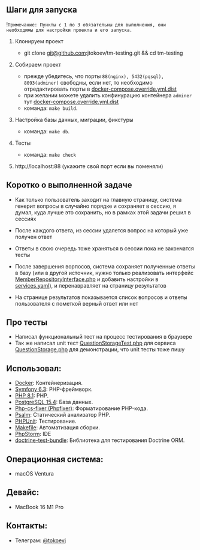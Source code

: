 ## Шаги для запуска
!`Примечание: Пункты с 1 по 3 обязательны для выполнения, они необходимы для настройки проекта и его запуска.`

1) Клонируем проект 
   - git clone git@github.com:jtokoev/tm-testing.git && cd tm-testing
2) Собираем проект
    - прежде убедитесь, что порты `88(nginx), 5432(pqsql), 8093(adminer)` свободны, если нет, то необходимо отредактировать порты в [docker-compose.override.yml.dist](docker-compose.override.yml.dist)
    - при желании можете удалить конфинурацию контейнера `adminer` тут [docker-compose.override.yml.dist](docker-compose.override.yml.dist)
    - команда: `make build`.

3) Настройка базы данных, миграции, фикстуры
   - команда: `make db`.
4) Тесты
   - команда: `make check`
 
5) http://localhost:88 (укажите свой порт если вы поменяли)



## Коротко о выполненной задаче 

- Как только пользователь заходит на главную страницу, 
система генерит вопросы в случайно порядке и сохраняет в сессию, я думал, куда лучше это сохранить, 
но в рамках этой задачи решил в сессиях
 
- После каждого ответа, из сессии удалется вопрос на который уже получен ответ

- Ответы в свою очередь тоже храняться в сессии пока не закончатся тесты 

- После завершения ворпосов, 
система сохраняет полученные ответы в базу (или в другой источник, нужно только реализовать интерфейс [MemberRepositoryInterface.php](app%2Fsrc%2FDomain%2FRepository%2FMemberRepositoryInterface.php) и добавить настройки в [services.yaml](app%2Fconfig%2Fservices.yaml)), 
и перенавравляет на страницу результатов

- На странице результатов показывается список вопросов и ответы пользователя с пометкой верный ответ или нет

## Про тесты 
- Написал функциональный тест на процесс тестирования в браузере
- Так же написал unit тест [QuestionStorageTest.php](app%2Ftests%2FUnit%2FApplication%2FService%2FQuestionStorageTest.php) для сервиса [QuestionStorage.php](app%2Fsrc%2FApplication%2FService%2FQuestionStorage.php) для демонстрации, что unit тесты тоже пишу

## Использовал: 
- [Docker](https://www.docker.com/): Контейнеризация.
- [Symfony 6.3](https://symfony.com/): PHP-фреймворк.
- [PHP 8.1](https://www.php.net/): PHP.
- [PostgreSQL 15.4](https://www.postgresql.org/): База данных.
- [Php-cs-fixer (Phpfixer)](https://cs.symfony.com/): Форматирование PHP-кода.
- [Psalm](https://psalm.dev/): Статический анализатор PHP.
- [PHPUnit](https://phpunit.de/): Тестирование.
- [Makefile](https://www.gnu.org/software/make/manual/make.html): Автоматизация сборки.
- [PhpStorm](https://www.jetbrains.com/phpstorm/): IDE
- [doctrine-test-bundle](https://github.com/dmaicher/doctrine-test-bundle): Библиотека для тестирования Doctrine ORM.

## Операционная система:

- macOS Ventura

## Девайс:

- MacBook 16 M1 Pro

## Контакты:

- Телеграм: [@tokoevj](https://t.me/tokoevj)
